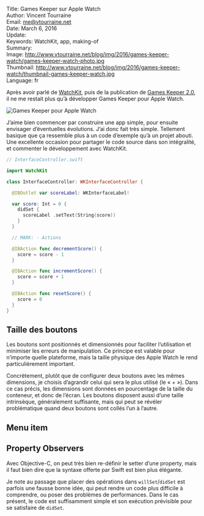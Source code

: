 Title:     Games Keeper sur Apple Watch  
Author:    Vincent Tourraine  
Email:     me@vtourraine.net  
Date:      March 6, 2016  
Update:   
Keywords:  WatchKit, app, making-of  
Summary:     
Image:     http://www.vtourraine.net/blog/img/2016/games-keeper-watch/games-keeper-watch-photo.jpg  
Thumbnail: http://www.vtourraine.net/blog/img/2016/games-keeper-watch/thumbnail-games-keeper-watch.jpg  
Language:  fr  


Après avoir parlé de [WatchKit](http://www.vtourraine.net/blog/2016/watchos-2-transition), puis de la publication de [Games Keeper 2.0](http://www.vtourraine.net/blog/2016/games-keeper-2-0), il ne me restait plus qu’à développer Games Keeper pour Apple Watch.

![Games Keeper pour Apple Watch](http://www.vtourraine.net/blog/img/2016/games-keeper-watch/games-keeper-watch-photo.jpg)

J’aime bien commencer par construire une app simple, pour ensuite envisager d’éventuelles évolutions. J’ai donc fait très simple. Tellement basique que ça ressemble plus à un code d’exemple qu’à un projet abouti. Une excellente occasion pour partager le code source dans son intégralité, et commenter le développement avec WatchKit.


``` swift
// InterfaceController.swift

import WatchKit

class InterfaceController: WKInterfaceController {

  @IBOutlet var scoreLabel: WKInterfaceLabel!

  var score: Int = 0 {
    didSet {
      scoreLabel .setText(String(score))
    }
  }

  // MARK: - Actions

  @IBAction func decrementScore() {
    score = score - 1
  }

  @IBAction func incrementScore() {
    score = score + 1
  }

  @IBAction func resetScore() {
    score = 0
  }
}
```


## Taille des boutons

Les boutons sont positionnés et dimensionnés pour faciliter l’utilisation et minimiser les erreurs de manipulation. Ce principe est valable pour n’importe quelle plateforme, mais la taille physique des Apple Watch le rend particulièrement important.

Concrètement, plutôt que de configurer deux boutons avec les mêmes dimensions, je choisis d’agrandir celui qui sera le plus utilisé (le « + »). Dans ce cas précis, les dimensions sont données en pourcentage de la taille du conteneur, et donc de l’écran. Les boutons disposent aussi d’une taille intrinsèque, généralement suffisante, mais qui peut se révéler problématique quand deux boutons sont collés l’un à l’autre. 


## Menu item


## Property Observers

Avec Objective-C, on peut très bien re-définir le setter d’une property, mais il faut bien dire que la syntaxe offerte par Swift est bien plus élégante.

Je note au passage que placer des opérations dans `willSet`/`didSet` est parfois une fausse bonne idée, qui peut rendre un code plus difficile à comprendre, ou poser des problèmes de performances. Dans le cas présent, le code est suffisamment simple et son exécution prévisible pour se satisfaire de `didSet`.
